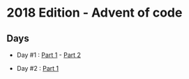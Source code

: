 # 2018 Edition - Advent of code

## Days

- Day #1 : [Part 1](day-1-part-1.js) - [Part 2](day-1-part-2.js)

- Day #2 : [Part 1](day-2-part-1.js)